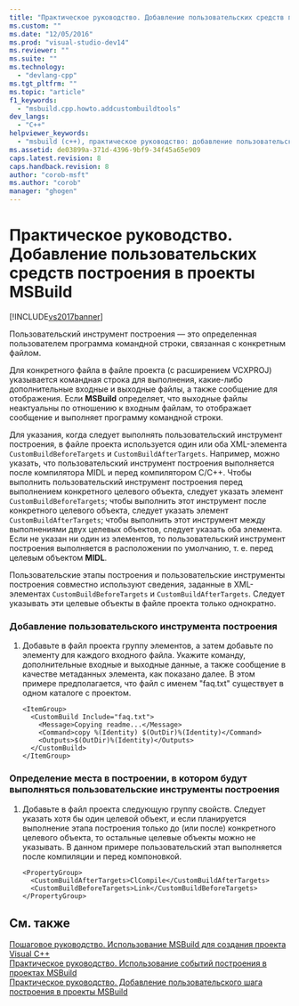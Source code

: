 ```yaml
---
title: "Практическое руководство. Добавление пользовательских средств построения в проекты MSBuild | Microsoft Docs"
ms.custom: ""
ms.date: "12/05/2016"
ms.prod: "visual-studio-dev14"
ms.reviewer: ""
ms.suite: ""
ms.technology: 
  - "devlang-cpp"
ms.tgt_pltfrm: ""
ms.topic: "article"
f1_keywords: 
  - "msbuild.cpp.howto.addcustombuildtools"
dev_langs: 
  - "C++"
helpviewer_keywords: 
  - "msbuild (c++), практическое руководство: добавление пользовательских средств построения"
ms.assetid: de03899a-371d-4396-9bf9-34f45a65e909
caps.latest.revision: 8
caps.handback.revision: 8
author: "corob-msft"
ms.author: "corob"
manager: "ghogen"
---
```

# Практическое руководство. Добавление пользовательских средств построения в проекты MSBuild
[!INCLUDE[vs2017banner](../assembler/inline/includes/vs2017banner.md)]

Пользовательский инструмент построения — это определенная пользователем программа командной строки, связанная с конкретным файлом.  
  
 Для конкретного файла в файле проекта \(с расширением VCXPROJ\) указывается командная строка для выполнения, какие\-либо дополнительные входные и выходные файлы, а также сообщение для отображения.  Если **MSBuild** определяет, что выходные файлы неактуальны по отношению к входным файлам, то отображает сообщение и выполняет программу командной строки.  
  
 Для указания, когда следует выполнять пользовательский инструмент построения, в файле проекта используется один или оба XML\-элемента `CustomBuildBeforeTargets` и `CustomBuildAfterTargets`.  Например, можно указать, что пользовательский инструмент построения выполняется после компилятора MIDL и перед компилятором C\/C\+\+.  Чтобы выполнить пользовательский инструмент построения перед выполнением конкретного целевого объекта, следует указать элемент `CustomBuildBeforeTargets`; чтобы выполнить этот инструмент после конкретного целевого объекта, следует указать элемент `CustomBuildAfterTargets`; чтобы выполнить этот инструмент между выполнениями двух целевых объектов, следует указать оба элемента.  Если не указан ни один из элементов, то пользовательский инструмент построения выполняется в расположении по умолчанию, т. е. перед целевым объектом **MIDL**.  
  
 Пользовательские этапы построения и пользовательские инструменты построения совместно используют сведения, заданные в XML\-элементах `CustomBuildBeforeTargets` и `CustomBuildAfterTargets`.  Следует указывать эти целевые объекты в файле проекта только однократно.  
  
### Добавление пользовательского инструмента построения  
  
1.  Добавьте в файл проекта группу элементов, а затем добавьте по элементу для каждого входного файла.  Укажите команду, дополнительные входные и выходные данные, а также сообщение в качестве метаданных элемента, как показано далее.  В этом примере предполагается, что файл с именем "faq.txt" существует в одном каталоге с проектом.  
  
    ```  
    <ItemGroup>  
      <CustomBuild Include="faq.txt">  
        <Message>Copying readme...</Message>  
        <Command>copy %(Identity) $(OutDir)%(Identity)</Command>  
        <Outputs>$(OutDir)%(Identity)</Outputs>  
      </CustomBuild>  
    </ItemGroup>  
    ```  
  
### Определение места в построении, в котором будут выполняться пользовательские инструменты построения  
  
1.  Добавьте в файл проекта следующую группу свойств.  Следует указать хотя бы один целевой объект, и если планируется выполнение этапа построения только до \(или после\) конкретного целевого объекта, то остальные целевые объекты можно не указывать.  В данном примере пользовательский этап выполняется после компиляции и перед компоновкой.  
  
    ```  
    <PropertyGroup>  
      <CustomBuildAfterTargets>ClCompile</CustomBuildAfterTargets>  
      <CustomBuildBeforeTargets>Link</CustomBuildBeforeTargets>  
    </PropertyGroup>  
    ```  
  
## См. также  
 [Пошаговое руководство. Использование MSBuild для создания проекта Visual C\+\+](../build/walkthrough-using-msbuild-to-create-a-visual-cpp-project.md)   
 [Практическое руководство. Использование событий построения в проектах MSBuild](../build/how-to-use-build-events-in-msbuild-projects.md)   
 [Практическое руководство. Добавление пользовательского шага построения в проекты MSBuild](../Topic/How%20to:%20Add%20a%20Custom%20Build%20Step%20to%20MSBuild%20Projects.md)